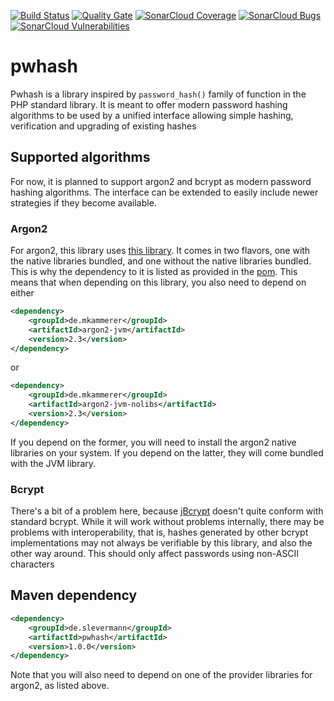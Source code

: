 [![Build Status](https://travis-ci.org/sonOfRa/pwhash.svg?branch=master)](https://travis-ci.org/sonOfRa/pwhash)
[![Quality Gate](https://sonarcloud.io/api/badges/gate?key=de.slevermann:pwhash)](https://sonarcloud.io/dashboard/index/de.slevermann:pwhash)
[![SonarCloud Coverage](https://sonarcloud.io/api/badges/measure?key=de.slevermann:pwhash&metric=coverage)](https://sonarcloud.io/component_measures/metric/coverage/list?id=de.slevermann:pwhash)
[![SonarCloud Bugs](https://sonarcloud.io/api/badges/measure?key=de.slevermann:pwhash&metric=bugs)](https://sonarcloud.io/component_measures/metric/reliability_rating/list?id=de.slevermann:pwhash)
[![SonarCloud Vulnerabilities](https://sonarcloud.io/api/badges/measure?key=de.slevermann:pwhash&metric=vulnerabilities)](https://sonarcloud.io/component_measures/metric/security_rating/list?id=de.slevermann:pwhash)

# pwhash

Pwhash is a library inspired by ``password_hash()`` family of function in the PHP standard library. It is meant to offer
modern password hashing algorithms to be used by a unified interface allowing simple hashing, verification and upgrading
of existing hashes

## Supported algorithms

For now, it is planned to support argon2 and bcrypt as modern password hashing algorithms. The interface can be extended
to easily include newer strategies if they become available.

### Argon2

For argon2, this library uses [this library](https://github.com/phxql/argon2-jvm). It comes in two flavors, one with the
native libraries bundled, and one without the native libraries bundled. This is why the dependency to it is listed as
provided in the [pom](pom.xml). This means that when depending on this library, you also need to depend on either
```xml
<dependency>
    <groupId>de.mkammerer</groupId>
    <artifactId>argon2-jvm</artifactId>
    <version>2.3</version>
</dependency>
```
or
```xml
<dependency>
    <groupId>de.mkammerer</groupId>
    <artifactId>argon2-jvm-nolibs</artifactId>
    <version>2.3</version>
</dependency>
```
If you depend on the former, you will need to install the argon2 native libraries on your system. If you depend on the latter,
they will come bundled with the JVM library.

### Bcrypt

There's a bit of a problem here, because [jBcrypt](https://github.com/jeremyh/jBCrypt) doesn't quite conform with standard bcrypt. While it will work without problems
internally, there may be problems with interoperability, that is, hashes generated by other bcrypt implementations may 
not always be verifiable by this library, and also the other way around. This should only affect passwords using non-ASCII
characters

## Maven dependency
```xml
<dependency>
    <groupId>de.slevermann</groupId>
    <artifactId>pwhash</artifactId>
    <version>1.0.0</version>
</dependency>
```
Note that you will also need to depend on one of the provider libraries for argon2, as listed above.
